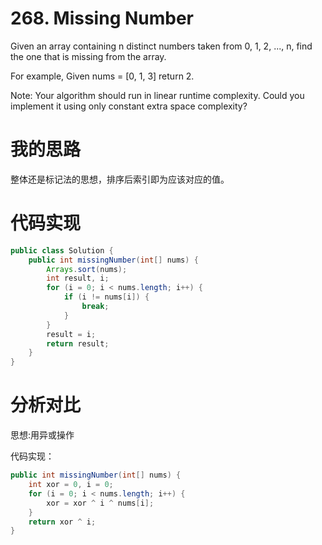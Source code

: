 ﻿# 268. Missing Number

Given an array containing n distinct numbers taken from 0, 1, 2, ..., n, find the one that is missing from the array.

For example,
Given nums = [0, 1, 3] return 2.

Note:
Your algorithm should run in linear runtime complexity. Could you implement it using only constant extra space complexity?

# 我的思路

整体还是标记法的思想，排序后索引即为应该对应的值。

# 代码实现

```java
public class Solution {
    public int missingNumber(int[] nums) {
        Arrays.sort(nums);
        int result, i;
        for (i = 0; i < nums.length; i++) {
            if (i != nums[i]) {
                break;
            }
        }
        result = i;
        return result;
    }
}
```

# 分析对比

思想:用异或操作

代码实现：

```java
public int missingNumber(int[] nums) {
	int xor = 0, i = 0;
	for (i = 0; i < nums.length; i++) {
		xor = xor ^ i ^ nums[i];
	}
	return xor ^ i;
}
```




